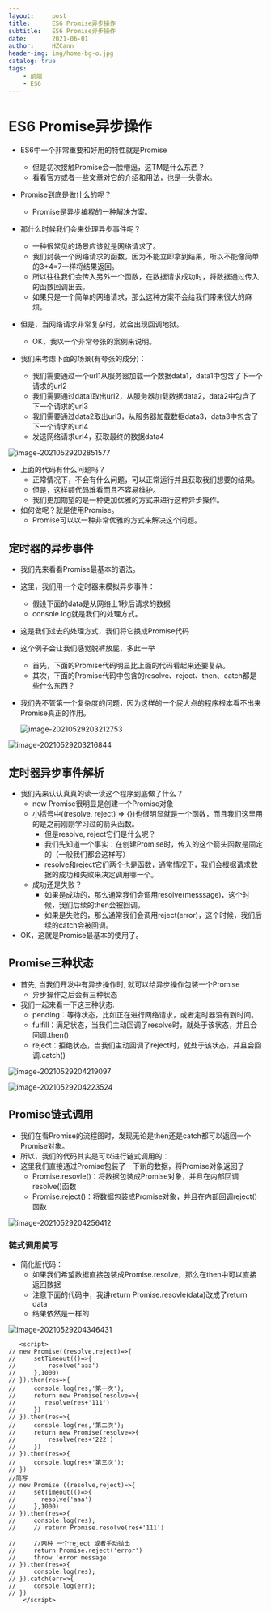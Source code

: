 ```yaml
---
layout:     post
title:      ES6 Promise异步操作
subtitle:   ES6 Promise异步操作
date:       2021-06-01
author:     HZCann
header-img: img/home-bg-o.jpg
catalog: true
tags:
    - 前端
    - ES6
---
```

# ES6 Promise异步操作

- ES6中一个非常重要和好用的特性就是Promise
  - 但是初次接触Promise会一脸懵逼，这TM是什么东西？
  - 看看官方或者一些文章对它的介绍和用法，也是一头雾水。

- Promise到底是做什么的呢？
  - Promise是异步编程的一种解决方案。

- 那什么时候我们会来处理异步事件呢？
  - 一种很常见的场景应该就是网络请求了。
  - 我们封装一个网络请求的函数，因为不能立即拿到结果，所以不能像简单的3+4=7一样将结果返回。
  - 所以往往我们会传入另外一个函数，在数据请求成功时，将数据通过传入的函数回调出去。
  - 如果只是一个简单的网络请求，那么这种方案不会给我们带来很大的麻烦。
- 但是，当网络请求非常复杂时，就会出现回调地狱。
  - OK，我以一个非常夸张的案例来说明。
- 我们来考虑下面的场景(有夸张的成分)：
  - 我们需要通过一个url1从服务器加载一个数据data1，data1中包含了下一个请求的url2
  - 我们需要通过data1取出url2，从服务器加载数据data2，data2中包含了下一个请求的url3
  - 我们需要通过data2取出url3，从服务器加载数据data3，data3中包含了下一个请求的url4
  - 发送网络请求url4，获取最终的数据data4

![image-20210529202851577](https://img-blog.csdnimg.cn/20210601201126505.png?x-oss-process=image/watermark,type_ZmFuZ3poZW5naGVpdGk,shadow_10,text_aHR0cHM6Ly9ibG9nLmNzZG4ubmV0L3FxXzQ1ODQ1MTI3,size_16,color_FFFFFF,t_70)

- 上面的代码有什么问题吗？
  - 正常情况下，不会有什么问题，可以正常运行并且获取我们想要的结果。
  - 但是，这样额代码难看而且不容易维护。
  - 我们更加期望的是一种更加优雅的方式来进行这种异步操作。
- 如何做呢？就是使用Promise。
  - Promise可以以一种非常优雅的方式来解决这个问题。

## 定时器的异步事件

- 我们先来看看Promise最基本的语法。

- 这里，我们用一个定时器来模拟异步事件：

  - 假设下面的data是从网络上1秒后请求的数据
  - console.log就是我们的处理方式。

- 这是我们过去的处理方式，我们将它换成Promise代码

- 这个例子会让我们感觉脱裤放屁，多此一举

  - 首先，下面的Promise代码明显比上面的代码看起来还要复杂。
  - 其次，下面的Promise代码中包含的resolve、reject、then、catch都是些什么东西？

- 我们先不管第一个复杂度的问题，因为这样的一个屁大点的程序根本看不出来Promise真正的作用。

  ![image-20210529203212753](https://img-blog.csdnimg.cn/20210601201158586.png)

![image-20210529203216844](https://img-blog.csdnimg.cn/20210601201210882.png?x-oss-process=image/watermark,type_ZmFuZ3poZW5naGVpdGk,shadow_10,text_aHR0cHM6Ly9ibG9nLmNzZG4ubmV0L3FxXzQ1ODQ1MTI3,size_16,color_FFFFFF,t_70)

## 定时器异步事件解析

- 我们先来认认真真的读一读这个程序到底做了什么？
  - new Promise很明显是创建一个Promise对象
  - 小括号中((resolve, reject) => {})也很明显就是一个函数，而且我们这里用的是之前刚刚学习过的箭头函数。
    - 但是resolve, reject它们是什么呢？
    - 我们先知道一个事实：在创建Promise时，传入的这个箭头函数是固定的（一般我们都会这样写）
    - resolve和reject它们两个也是函数，通常情况下，我们会根据请求数据的成功和失败来决定调用哪一个。
  - 成功还是失败？
    - 如果是成功的，那么通常我们会调用resolve(messsage)，这个时候，我们后续的then会被回调。
    - 如果是失败的，那么通常我们会调用reject(error)，这个时候，我们后续的catch会被回调。 
- OK，这就是Promise最基本的使用了。

## Promise三种状态

- 首先, 当我们开发中有异步操作时, 就可以给异步操作包装一个Promise
  - 异步操作之后会有三种状态
- 我们一起来看一下这三种状态:
  - pending：等待状态，比如正在进行网络请求，或者定时器没有到时间。
  - fulfill：满足状态，当我们主动回调了resolve时，就处于该状态，并且会回调.then()
  - reject：拒绝状态，当我们主动回调了reject时，就处于该状态，并且会回调.catch()

![image-20210529204219097](https://img-blog.csdnimg.cn/20210601201239278.png?x-oss-process=image/watermark,type_ZmFuZ3poZW5naGVpdGk,shadow_10,text_aHR0cHM6Ly9ibG9nLmNzZG4ubmV0L3FxXzQ1ODQ1MTI3,size_16,color_FFFFFF,t_70)

![image-20210529204223524](https://img-blog.csdnimg.cn/20210601201253831.png?x-oss-process=image/watermark,type_ZmFuZ3poZW5naGVpdGk,shadow_10,text_aHR0cHM6Ly9ibG9nLmNzZG4ubmV0L3FxXzQ1ODQ1MTI3,size_16,color_FFFFFF,t_70)

## Promise链式调用

- 我们在看Promise的流程图时，发现无论是then还是catch都可以返回一个Promise对象。
- 所以，我们的代码其实是可以进行链式调用的：
- 这里我们直接通过Promise包装了一下新的数据，将Promise对象返回了
  - Promise.resovle()：将数据包装成Promise对象，并且在内部回调resolve()函数
  - Promise.reject()：将数据包装成Promise对象，并且在内部回调reject()函数

![image-20210529204256412](https://img-blog.csdnimg.cn/20210601201317499.png?x-oss-process=image/watermark,type_ZmFuZ3poZW5naGVpdGk,shadow_10,text_aHR0cHM6Ly9ibG9nLmNzZG4ubmV0L3FxXzQ1ODQ1MTI3,size_16,color_FFFFFF,t_70)

### 链式调用简写

- 简化版代码：
  - 如果我们希望数据直接包装成Promise.resolve，那么在then中可以直接返回数据
  - 注意下面的代码中，我讲return Promise.resovle(data)改成了return data
  - 结果依然是一样的

![image-20210529204346431](https://img-blog.csdnimg.cn/20210601201333662.png?x-oss-process=image/watermark,type_ZmFuZ3poZW5naGVpdGk,shadow_10,text_aHR0cHM6Ly9ibG9nLmNzZG4ubmV0L3FxXzQ1ODQ1MTI3,size_16,color_FFFFFF,t_70)

```
   <script>
// new Promise((resolve,reject)=>{
//     setTimeout(()=>{
//         resolve('aaa')
//     },1000)
// }).then(res=>{
//     console.log(res,'第一次');
//     return new Promise(resolve=>{
//        resolve(res+'111')
//     })
// }).then(res=>{
//     console.log(res,'第二次');
//     return new Promise(resolve=>{
//         resolve(res+'222')
//     })
// }).then(res=>{
//     console.log(res+'第三次');
// })
//简写
// new Promise ((resolve,reject)=>{
//     setTimeout(()=>{     
//       resolve('aaa')  
//     },1000)
// }).then(res=>{
//     console.log(res);
//     // return Promise.resolve(res+'111')

//     //两种 一个reject 或者手动抛出
//     return Promise.reject('error')
//     throw 'error message'
// }).then(res=>{
//     console.log(res);
// }).catch(err=>{
//     console.log(err);
// })
    </script>
```

